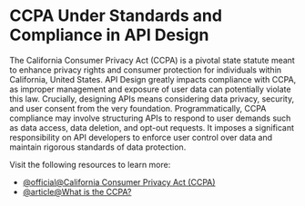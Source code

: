 # CCPA Under Standards and Compliance in API Design

The California Consumer Privacy Act (CCPA) is a pivotal state statute meant to enhance privacy rights and consumer protection for individuals within California, United States. API Design greatly impacts compliance with CCPA, as improper management and exposure of user data can potentially violate this law. Crucially, designing APIs means considering data privacy, security, and user consent from the very foundation. Programmatically, CCPA compliance may involve structuring APIs to respond to user demands such as data access, data deletion, and opt-out requests. It imposes a significant responsibility on API developers to enforce user control over data and maintain rigorous standards of data protection.

Visit the following resources to learn more:

- [@official@California Consumer Privacy Act (CCPA)](https://oag.ca.gov/privacy/ccpa)
- [@article@What is the CCPA?](https://www.cloudflare.com/en-gb/learning/privacy/what-is-the-ccpa/)